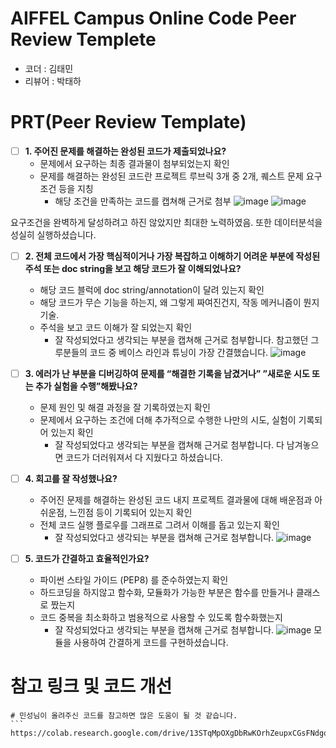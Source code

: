 # AIFFEL Campus Online Code Peer Review Templete
- 코더 : 김태민
- 리뷰어 : 박태하


# PRT(Peer Review Template)
- [ ]  **1. 주어진 문제를 해결하는 완성된 코드가 제출되었나요?**
    - 문제에서 요구하는 최종 결과물이 첨부되었는지 확인
    - 문제를 해결하는 완성된 코드란 프로젝트 루브릭 3개 중 2개, 
    퀘스트 문제 요구조건 등을 지칭
        - 해당 조건을 만족하는 코드를 캡쳐해 근거로 첨부
![image](https://github.com/taeha-p/AIFFEL_Online_6th/assets/110083249/394a04c4-fb6d-481c-815a-7fdd929eb1e8)
![image](https://github.com/taeha-p/AIFFEL_Online_6th/assets/110083249/b8a0885c-693b-404d-ac23-3a526d1f29f2)

요구조건을 완벽하게 달성하려고 하진 않았지만 최대한 노력하였음. 또한 데이터분석을 성실히 실행하셨습니다.





- [ ]  **2. 전체 코드에서 가장 핵심적이거나 가장 복잡하고 이해하기 어려운 부분에 작성된 
주석 또는 doc string을 보고 해당 코드가 잘 이해되었나요?**
    - 해당 코드 블럭에 doc string/annotation이 달려 있는지 확인
    - 해당 코드가 무슨 기능을 하는지, 왜 그렇게 짜여진건지, 작동 메커니즘이 뭔지 기술.
    - 주석을 보고 코드 이해가 잘 되었는지 확인
        - 잘 작성되었다고 생각되는 부분을 캡쳐해 근거로 첨부합니다.
     참고했던 그루분들의 코드 중 베이스 라인과 튜닝이 가장 간결했습니다.
    ![image](https://github.com/taeha-p/AIFFEL_Online_6th/assets/110083249/6d52e53f-2ccb-48ee-9b22-addd258f63e7)



    
        
- [ ]  **3. 에러가 난 부분을 디버깅하여 문제를 “해결한 기록을 남겼거나” 
”새로운 시도 또는 추가 실험을 수행”해봤나요?**
    - 문제 원인 및 해결 과정을 잘 기록하였는지 확인
    - 문제에서 요구하는 조건에 더해 추가적으로 수행한 나만의 시도, 
    실험이 기록되어 있는지 확인
        - 잘 작성되었다고 생각되는 부분을 캡쳐해 근거로 첨부합니다.
     다 남겨놓으면 코드가 더러워져서 다 지웠다고 하셨습니다.
        
- [ ]  **4. 회고를 잘 작성했나요?**
    - 주어진 문제를 해결하는 완성된 코드 내지 프로젝트 결과물에 대해
    배운점과 아쉬운점, 느낀점 등이 기록되어 있는지 확인
    - 전체 코드 실행 플로우를 그래프로 그려서 이해를 돕고 있는지 확인
        - 잘 작성되었다고 생각되는 부분을 캡쳐해 근거로 첨부합니다.
    ![image](https://github.com/taeha-p/AIFFEL_Online_6th/assets/110083249/cd37ab2f-0466-44ad-8f01-664ab5772e3d)

        
- [ ]  **5. 코드가 간결하고 효율적인가요?**
    - 파이썬 스타일 가이드 (PEP8) 를 준수하였는지 확인
    - 하드코딩을 하지않고 함수화, 모듈화가 가능한 부분은 함수를 만들거나 클래스로 짰는지
    - 코드 중복을 최소화하고 범용적으로 사용할 수 있도록 함수화했는지
        - 잘 작성되었다고 생각되는 부분을 캡쳐해 근거로 첨부합니다.
      ![image](https://github.com/taeha-p/AIFFEL_Online_6th/assets/110083249/ebb8a8a8-63cc-4dc3-994c-bed159c168f3)
    모듈을 사용하여 간결하게 코드를 구현하셨습니다.



# 참고 링크 및 코드 개선
```
# 민성님이 올려주신 코드를 참고하면 많은 도움이 될 것 같습니다.
``` https://colab.research.google.com/drive/13STqMpOXgDbRwKOrhZeupxCGsFNdgo7D#scrollTo=AuOPM6GeQ1ZX
